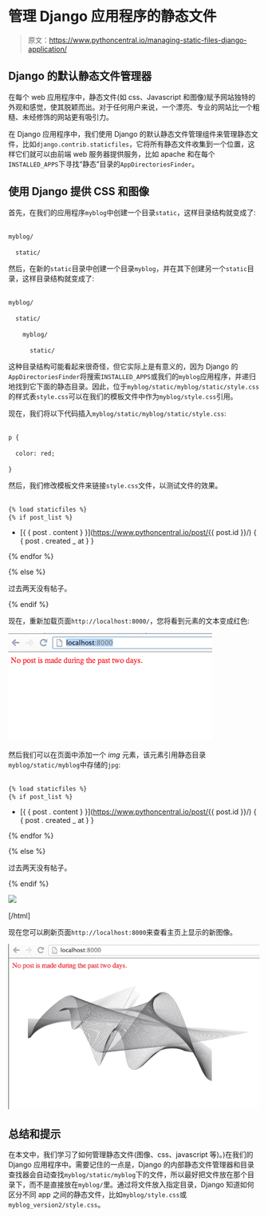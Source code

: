 # 管理 Django 应用程序的静态文件

> 原文：<https://www.pythoncentral.io/managing-static-files-django-application/>

## Django 的默认静态文件管理器

在每个 web 应用程序中，静态文件(如 css、Javascript 和图像)赋予网站独特的外观和感觉，使其脱颖而出。对于任何用户来说，一个漂亮、专业的网站比一个粗糙、未经修饰的网站更有吸引力。

在 Django 应用程序中，我们使用 Django 的默认静态文件管理组件来管理静态文件，比如`django.contrib.staticfiles`，它将所有静态文件收集到一个位置，这样它们就可以由前端 web 服务器提供服务，比如 apache 和在每个`INSTALLED_APPS`下寻找“静态”目录的`AppDirectoriesFinder`。

## 使用 Django 提供 CSS 和图像

首先，在我们的应用程序`myblog`中创建一个目录`static`，这样目录结构就变成了:

```

myblog/

  static/

```

然后，在新的`static`目录中创建一个目录`myblog`，并在其下创建另一个`static`目录，这样目录结构就变成了:

```

myblog/

  static/

    myblog/

      static/

```

这种目录结构可能看起来很奇怪，但它实际上是有意义的，因为 Django 的`AppDirectoriesFinder`将搜索`INSTALLED_APPS`或我们的`myblog`应用程序，并递归地找到它下面的静态目录。因此，位于`myblog/static/myblog/static/style.css`的样式表`style.css`可以在我们的模板文件中作为`myblog/style.css`引用。

现在，我们将以下代码插入`myblog/static/myblog/static/style.css`:

```

p {

  color: red;

}

```

然后，我们修改模板文件来链接`style.css`文件，以测试文件的效果。

```

{% load staticfiles %}
{% if post_list %}

```

*   [{ { post . content } }](https://www.pythoncentral.io/post/{{ post.id }}/)
    { { post . created _ at } }

{% endfor %}

{% else %}

过去两天没有帖子。

{% endif %}

现在，重新加载页面`http://localhost:8000/`，您将看到元素的文本变成红色:

![Django Static File Example Screenshot](img/ad5f2dfda08252f96e8b6f63398a39a1.png)

然后我们可以在页面中添加一个 *img* 元素，该元素引用静态目录`myblog/static/myblog`中存储的`jpg`:

```

{% load staticfiles %}
{% if post_list %}

```

*   [{ { post . content } }](https://www.pythoncentral.io/post/{{ post.id }}/)
    { { post . created _ at } }

{% endfor %}

{% else %}

过去两天没有帖子。

{% endif %}

![](img/f8a534d39777ac9d3a66f4b1985ba941.png)

[/html]

现在您可以刷新页面`http://localhost:8000`来查看主页上显示的新图像。

![Django Static File Example Screenshot 2](img/0d7d7bfea02564791c169297e8bc1bb3.png)

## 总结和提示

在本文中，我们学习了如何管理静态文件(图像、css、javascript 等)。)在我们的 Django 应用程序中。需要记住的一点是，Django 的内部静态文件管理器和目录查找器会自动查找`myblog/static/myblog`下的文件，所以最好把文件放在那个目录下，而不是直接放在`myblog/`里。通过将文件放入指定目录，Django 知道如何区分不同 app 之间的静态文件，比如`myblog/style.css`或`myblog_version2/style.css`。